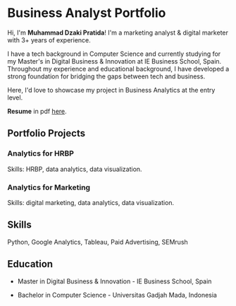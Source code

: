 # Business Analyst Portfolio

Hi, I'm **Muhammad Dzaki Pratida**! I'm a marketing analyst & digital marketer with 3+ years of experience. 

I have a tech background in Computer Science and currently studying for my Master's in Digital Business & Innovation at IE Business School, Spain. Throughout my experience and educational background, I have developed a strong foundation for bridging the gaps between tech and business.

Here, I'd love to showcase my project in Business Analytics at the entry level.

**Resume** in pdf [here](https://github.com/dzakipratida/business-analyst-portfolio/blob/main/CV%20Muhammad%20Dzaki%20Pratida.pdf).


## Portfolio Projects

### **Analytics for HRBP**

Skills: HRBP, data analytics, data visualization.


### **Analytics for Marketing**

Skills: digital marketing, data analytics, data visualization.


## Skills

Python, Google Analytics, Tableau, Paid Advertising, SEMrush


## Education

- Master in Digital Business & Innovation - IE Business School, Spain


- Bachelor in Computer Science - Universitas Gadjah Mada, Indonesia

